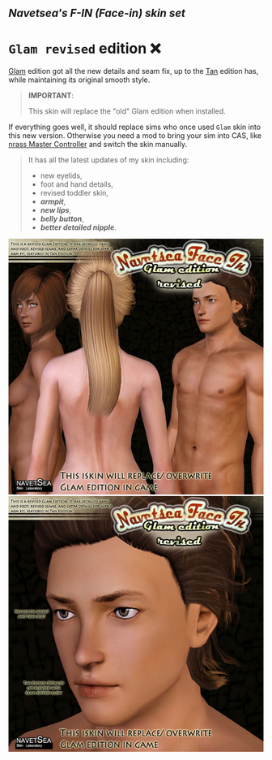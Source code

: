 ## _Navetsea's F-IN (Face-in) skin set_
# `Glam revised` edition ❌

[Glam](/mods/02%20Glam) edition got all the new details and seam fix, up to the [Tan](/mods/12%20Tan) edition has, while maintaining its original smooth style.

> **IMPORTANT**:
> 
> This skin will replace the "old" Glam edition when installed.

If everything goes well, it should replace sims who once used `Glam` skin into this new version. Otherwise you need a mod to bring your sim into CAS, like [nrass Master Controller](https://www.nraas.net/community/MasterController) and switch the skin manually.

> It has all the latest updates of my skin including:
> * new eyelids,
> * foot and hand details,
> * revised toddler skin,
> * _**armpit**_,
> * _**new lips**_,
> * _**belly button**_,
> * _**better detailed nipple**_.

![GlamRevised-1](/preview-images/13%20Glam%20revised-1.jpg)
![GlamRevised-2](/preview-images/13%20Glam%20revised-2.jpg)
